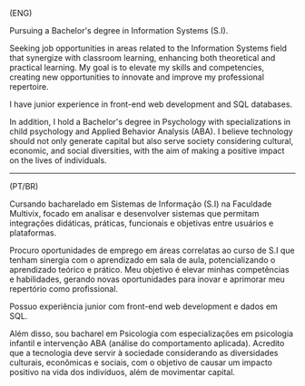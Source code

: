 (ENG)

Pursuing a Bachelor's degree in Information Systems (S.I).

Seeking job opportunities in areas related to the Information Systems field that synergize with classroom learning, enhancing both theoretical and practical learning. My goal is to elevate my skills and competencies, creating new opportunities to innovate and improve my professional repertoire.

I have junior experience in front-end web development and SQL databases.

In addition, I hold a Bachelor's degree in Psychology with specializations in child psychology and Applied Behavior Analysis (ABA). I believe technology should not only generate capital but also serve society considering cultural, economic, and social diversities, with the aim of making a positive impact on the lives of individuals.

----------------------------------------------------------------------------------------------------------------------------------------------

(PT/BR)

Cursando bacharelado em Sistemas de Informação (S.I) na Faculdade Multivix, focado em analisar e desenvolver sistemas que permitam integrações didáticas, práticas, funcionais e objetivas entre usuários e plataformas.

Procuro oportunidades de emprego em áreas correlatas ao curso de S.I que tenham sinergia com o aprendizado em sala de aula, potencializando o aprendizado teórico e prático. Meu objetivo é elevar minhas competências e habilidades, gerando novas oportunidades para inovar e aprimorar meu repertório como profissional.

Possuo experiência junior com front-end web development e dados em SQL.

Além disso, sou bacharel em Psicologia com especializações em psicologia infantil e intervenção ABA (análise do comportamento aplicada). Acredito que a tecnologia deve servir à sociedade considerando as diversidades culturais, econômicas e sociais, com o objetivo de causar um impacto positivo na vida dos indivíduos, além de movimentar capital.
